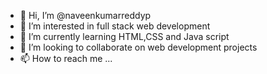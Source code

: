 - 👋 Hi, I’m @naveenkumarreddyp
- 👀 I’m interested in full stack web development
- 🌱 I’m currently learning HTML,CSS and Java script
- 💞️ I’m looking to collaborate on web development projects
- 📫 How to reach me ...

<!---
naveenkumarreddyp/naveenkumarreddyp is a ✨ special ✨ repository because its `README.md` (this file) appears on your GitHub profile.
You can click the Preview link to take a look at your changes.
--->

